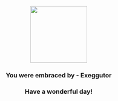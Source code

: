 <p align="center">
    <img src="https://raw.githubusercontent.com/PokeAPI/sprites/master/sprites/pokemon/103.png" width="150" height="150">
</p>
<h3 align="center">You were embraced by - <b>Exeggutor</b></h3>
<h3 align="center">Have a wonderful day!</h3>
